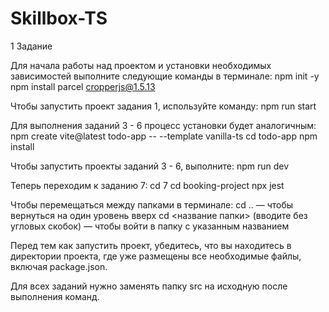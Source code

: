 # Skillbox-TS
1 Задание

Для начала работы над проектом и установки необходимых зависимостей выполните следующие команды в терминале:
npm init -y
npm install parcel cropperjs@1.5.13

Чтобы запустить проект задания 1, используйте команду:
npm run start

Для выполнения заданий 3 - 6 процесс установки будет аналогичным:
npm create vite@latest todo-app -- --template vanilla-ts
cd todo-app
npm install

Чтобы запустить проекты заданий 3 - 6, выполните:
npm run dev

Теперь переходим к заданию 7:
cd 7
cd booking-project
npx jest


Чтобы перемещаться между папками в терминале:
cd .. — чтобы вернуться на один уровень вверх
cd <название папки> (вводите без угловых скобок) — чтобы войти в папку с указанным названием

Перед тем как запустить проект, убедитесь, что вы находитесь в директории проекта, где уже размещены все необходимые файлы, включая package.json.

Для всех заданий нужно заменять папку src на исходную после выполнения команд.
